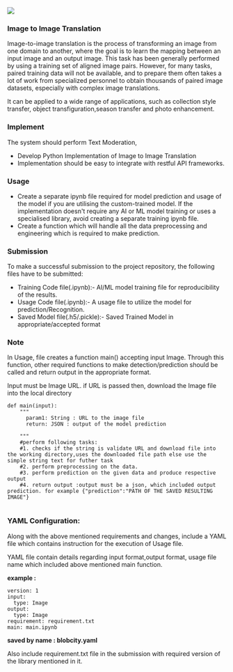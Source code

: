 <img src="https://www.abtosoftware.com/wp-content/uploads/image3.jpg">

### Image to Image Translation

Image-to-image translation is the process of transforming an image from one domain to another, where the goal is to learn the mapping between an input image and an output image. This task has been generally performed by using a training set of aligned image pairs. However, for many tasks, paired training data will not be available, and to prepare them often takes a lot of work from specialized personnel to obtain thousands of paired image datasets, especially with complex image translations.

It can be applied to a wide range of applications, such as collection style transfer, object transfiguration,season transfer and photo enhancement.

### Implement

The system should perform Text Moderation,

* Develop Python Implementation of Image to Image Translation 
* Implementation should be easy to integrate with restful API frameworks.

### Usage

* Create a separate ipynb file required for model prediction and usage of the model if you are utilising the custom-trained model. If the implementation doesn't require any AI or ML model training or uses a specialised library, avoid creating a separate training ipynb file.
* Create a function which will handle all the data preprocessing and engineering which is required to make prediction.

### Submission

To make a successful submission to the project repository, the following files have to be submitted:

* Training Code file(.ipynb):- AI/ML model training file for reproducibility of the results.
* Usage Code file(.ipynb):- A usage file to utilize the model for prediction/Recognition.
* Saved Model file(.h5/.pickle):- Saved Trained Model in appropriate/accepted format


### Note

In Usage, file creates a function main() accepting  input Image. Through this function, other required functions to make detection/prediction should be called and return output in the appropriate format.

Input must be Image URL. if URL is passed then, download the Image file into the local directory
```
def main(input):  
    """
      param1: String : URL to the image file
      return: JSON : output of the model prediction

    """
    #perform following tasks:
    #1. checks if the string is validate URL and download file into the working directory,uses the downloaded file path else use the simple string text for futher task
    #2. perform preprocessing on the data.
    #3. perform prediction on the given data and produce respective output
    #4. return output :output must be a json, which included output prediction. for example {"prediction":"PATH OF THE SAVED RESULTING IMAGE"}
    
```
### YAML Configuration:

Along with the above mentioned requirements and changes, include a YAML file which contains instruction for the execution of Usage file.

YAML file contain details regarding input format,output format, usage file name which included above mentioned main function.

**example :**

```
version: 1
input:
  type: Image
output:
  type: Image
requirement: requirement.txt
main: main.ipynb
```
**saved by name : blobcity.yaml**

Also include requirement.txt file in the submission with required version of the library mentioned in it.